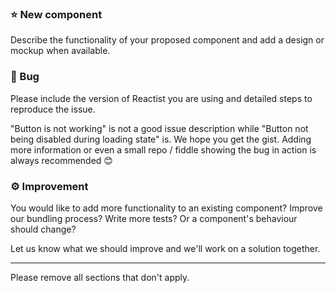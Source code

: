 ### ⭐️ New component

Describe the functionality of your proposed component and add a design or mockup when available.

### 🐛 Bug

Please include the version of Reactist you are using and detailed steps to reproduce the issue.

"Button is not working" is not a good issue description while "Button not being disabled during loading state" is. We hope you get the gist. Adding more information or even a small repo / fiddle showing the bug in action is always recommended 😊

### ⚙️ Improvement

You would like to add more functionality to an existing component? Improve our bundling process? Write more tests? Or a component's behaviour should change?

Let us know what we should improve and we'll work on a solution together.

---

Please remove all sections that don't apply.
